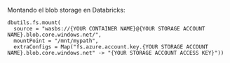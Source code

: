 Montando el blob storage en Databricks:

    dbutils.fs.mount(
      source = "wasbs://{YOUR CONTAINER NAME}@{YOUR STORAGE ACCOUNT NAME}.blob.core.windows.net/",
      mountPoint = "/mnt/mypath",
      extraConfigs = Map("fs.azure.account.key.{YOUR STORAGE ACCOUNT NAME}.blob.core.windows.net" -> "{YOUR STORAGE ACCOUNT ACCESS KEY}"))

<!--stackedit_data:
eyJoaXN0b3J5IjpbMTM1OTI3Mzc4Ml19
-->